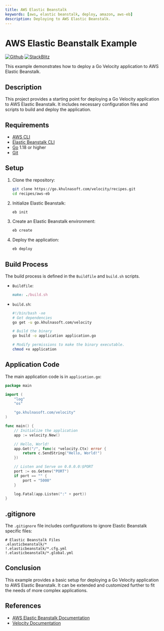 ```yaml
---
title: AWS Elastic Beanstalk
keywords: [aws, elastic beanstalk, deploy, amazon, aws-eb]
description: Deploying to AWS Elastic Beanstalk.
---
```


# AWS Elastic Beanstalk Example

[![Github](https://img.shields.io/static/v1?label=&message=Github&color=2ea44f&style=for-the-badge&logo=github)](https://go.khulnasoft.com/velocity/recipes/tree/master/aws-eb) [![StackBlitz](https://img.shields.io/static/v1?label=&message=StackBlitz&color=2ea44f&style=for-the-badge&logo=StackBlitz)](https://stackblitz.com/github/khulnasoft/recipes/tree/master/aws-eb)

This example demonstrates how to deploy a Go Velocity application to AWS Elastic Beanstalk.

## Description

This project provides a starting point for deploying a Go Velocity application to AWS Elastic Beanstalk. It includes necessary configuration files and scripts to build and deploy the application.

## Requirements

- [AWS CLI](https://aws.amazon.com/cli/)
- [Elastic Beanstalk CLI](https://docs.aws.amazon.com/elasticbeanstalk/latest/dg/eb-cli3-install.html)
- [Go](https://golang.org/dl/) 1.18 or higher
- [Git](https://git-scm.com/downloads)

## Setup

1. Clone the repository:
    ```bash
    git clone https://go.khulnasoft.com/velocity/recipes.git
    cd recipes/aws-eb
    ```

2. Initialize Elastic Beanstalk:
    ```bash
    eb init
    ```

3. Create an Elastic Beanstalk environment:
    ```bash
    eb create
    ```

4. Deploy the application:
    ```bash
    eb deploy
    ```

## Build Process

The build process is defined in the `Buildfile` and `build.sh` scripts.

- `Buildfile`:
    ```ruby
    make: ./build.sh
    ```

- `build.sh`:
    ```bash
    #!/bin/bash -xe
    # Get dependencies
    go get -u go.khulnasoft.com/velocity

    # Build the binary
    go build -o application application.go

    # Modify permissions to make the binary executable.
    chmod +x application
    ```

## Application Code

The main application code is in `application.go`:
```go
package main

import (
    "log"
    "os"

    "go.khulnasoft.com/velocity"
)

func main() {
    // Initialize the application
    app := velocity.New()

    // Hello, World!
    app.Get("/", func(c *velocity.Ctx) error {
        return c.SendString("Hello, World!")
    })

    // Listen and Serve on 0.0.0.0:$PORT
    port := os.Getenv("PORT")
    if port == "" {
        port = "5000"
    }

    log.Fatal(app.Listen(":" + port))
}
```

## .gitignore

The `.gitignore` file includes configurations to ignore Elastic Beanstalk specific files:
```plaintext
# Elastic Beanstalk Files
.elasticbeanstalk/*
!.elasticbeanstalk/*.cfg.yml
!.elasticbeanstalk/*.global.yml
```

## Conclusion

This example provides a basic setup for deploying a Go Velocity application to AWS Elastic Beanstalk. It can be extended and customized further to fit the needs of more complex applications.

## References

- [AWS Elastic Beanstalk Documentation](https://docs.aws.amazon.com/elasticbeanstalk/latest/dg/Welcome.html)
- [Velocity Documentation](https://docs.khulnasoft.io)
